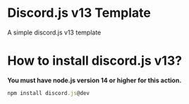 # Discord.js v13 Template

A simple discord.js v13 template

# How to install discord.js v13?

**You must have node.js version 14 or higher for this action.**

```js
npm install discord.js@dev
```
